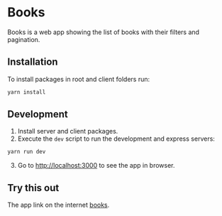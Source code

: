 # Books
Books is a web app showing the list of books with their filters and pagination.

## Installation
To install packages in root and client folders run:
```bash
yarn install
```

## Development
1. Install server and client packages.
2. Execute the `dev` script to run the development and express servers:
```bash
yarn run dev
```
3. Go to [http://localhost:3000](http://localhost:3000) to see the app in browser.

## Try this out
The app link on the internet [books](https://mv-books.herokuapp.com/).
